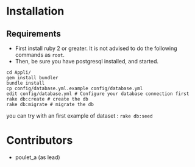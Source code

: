 # Installation

## Requirements

- First install ruby 2 or greater. It is not advised to do the following commands as ``root``.
- Then, be sure you have postgresql installed, and started.

```
cd Appli/
gem install bundler
bundle install
cp config/database.yml.example config/database.yml
edit config/database.yml # Configure your database connection first
rake db:create # create the db
rake db:migrate # migrate the db
```

you can try with an first example of dataset : ```rake db:seed```

# Contributors
- poulet_a (as lead)
